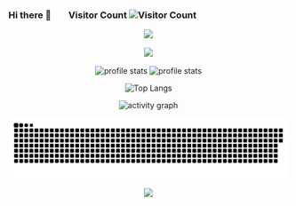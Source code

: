 ### Hi there 👋&nbsp;&nbsp;&nbsp;&nbsp;&nbsp;&nbsp;&nbsp;    Visitor Count ![Visitor Count](https://profile-counter.glitch.me/Emaer-uav/count.svg)

<p align="center">
  <img src="https://capsule-render.vercel.app/api?type=waving&color=black&height=300&&section=header&text=HI%20THERE&fontSize=90&fontAlign=50&fontAlignY=30&desc=I%20am%20Emaker-uav&descAlign=50&descSize=30&descAlignY=60&animation=twinkling" />
</p>

<p align="center">
  <!-- https://github.com/DenverCoder1/readme-typing-svg -->
    <img width="800" src="https://readme-typing-svg.demolab.com?font=LXGW+WenKai+TC&size=22&pause=1000&center=true&vCenter=true&random=true&width=600&lines=Welcome+to+my+GitHub+profile+page!;欢迎来到我的 GitHub 主页！" />
</p>

<p align="center">
  <img width="400" src="https://github-readme-stats.vercel.app/api?username=Emaker-uav&theme=dark&show_icons=true&hide_border=true&show=reviews,discussions_started&hide_title=true&hide=contribs&number_format=long&count_private=true" alt="profile stats" title="profile stats" />
  <img width="400" src="https://streak-stats.demolab.com?user=Emaker-uav&theme=dark&hide_border=true" alt="profile stats" title="streak stats" />
</p>

<div align="center">
  <img src="https://github-readme-stats.vercel.app/api/top-langs/?username=Emaker-uav&layout=compact&theme=dark&langs_count=10&card_width=800" alt="Top Langs">
</div>

<p align="center">
  <img width="800" src="https://github-readme-activity-graph.vercel.app/graph?username=Emaker-uav&theme=react-dark&hide_border=true&area=true&custom_title=Activity%20Graph" alt="activity graph" title="activity graph" />
</p>

<picture>
  <source media="(prefers-color-scheme: dark)" srcset="https://github.com/Jacksx20/Jacksx20/blob/main/profile-snake-contrib/github-contribution-grid-snake-dark.svg" />
  <source media="(prefers-color-scheme: light)" srcset="https://github.com/Jacksx20/Jacksx20/blob/main/profile-snake-contrib/github-contribution-grid-snake.svg" />
  <img alt="github-snake" src="https://github.com/Jacksx20/Jacksx20/blob/main/profile-snake-contrib/github-contribution-grid-snake-dark.svg" />
</picture>

<p align="center">
  <img src="https://capsule-render.vercel.app/api?type=waving&color=black&height=300&&section=footer&text=THE%20END&fontSize=90&fontAlign=50&fontAlignY=70&desc=Hope%20your%20program%20is%20bug-free&descAlign=50&descSize=30&descAlignY=40&animation=twinkling" />
</p>
